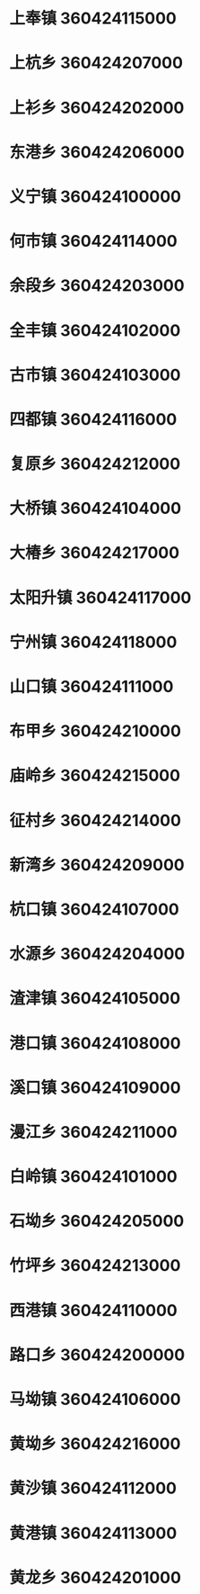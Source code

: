 # 上奉镇 360424115000
# 上杭乡 360424207000
# 上衫乡 360424202000
# 东港乡 360424206000
# 义宁镇 360424100000
# 何市镇 360424114000
# 余段乡 360424203000
# 全丰镇 360424102000
# 古市镇 360424103000
# 四都镇 360424116000
# 复原乡 360424212000
# 大桥镇 360424104000
# 大椿乡 360424217000
# 太阳升镇 360424117000
# 宁州镇 360424118000
# 山口镇 360424111000
# 布甲乡 360424210000
# 庙岭乡 360424215000
# 征村乡 360424214000
# 新湾乡 360424209000
# 杭口镇 360424107000
# 水源乡 360424204000
# 渣津镇 360424105000
# 港口镇 360424108000
# 溪口镇 360424109000
# 漫江乡 360424211000
# 白岭镇 360424101000
# 石坳乡 360424205000
# 竹坪乡 360424213000
# 西港镇 360424110000
# 路口乡 360424200000
# 马坳镇 360424106000
# 黄坳乡 360424216000
# 黄沙镇 360424112000
# 黄港镇 360424113000
# 黄龙乡 360424201000
